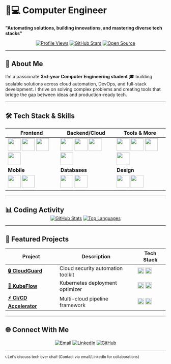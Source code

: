 # 👨💻 Computer Engineer  
**"Automating solutions, building innovations, and mastering diverse tech stacks"**

<div align="center">
  
[![Profile Views](https://komarev.com/ghpvc/?username=rupesh3433&style=for-the-badge&color=7B1FA2&label=PROFILE+VIEWS)](https://github.com/rupesh3433)
[![GitHub Stars](https://img.shields.io/badge/STARS-100-7B1FA2?style=for-the-badge&logo=github&logoColor=white)](https://github.com/rupesh3433)
[![Open Source](https://img.shields.io/badge/OPEN%20SOURCE-❤-7B1FA2?style=for-the-badge)](https://github.com/rupesh3433)

</div>

---

## 🚀 About Me
I’m a passionate **3rd-year Computer Engineering student** 🎓 building scalable solutions across cloud automation, DevOps, and full-stack development. I thrive on solving complex problems and creating tools that bridge the gap between ideas and production-ready tech.

---

## 🛠 Tech Stack & Skills

<div align="center">

| **Frontend** | **Backend/Cloud** | **Tools & More** |
|--------------|-------------------|------------------|
| <img src="https://cdn.jsdelivr.net/gh/devicons/devicon/icons/react/react-original.svg" width="40" height="40"/> <img src="https://cdn.jsdelivr.net/gh/devicons/devicon/icons/html5/html5-original.svg" width="40" height="40"/> <img src="https://cdn.jsdelivr.net/gh/devicons/devicon/icons/css3/css3-original.svg" width="40" height="40"/> <img src="https://cdn.jsdelivr.net/gh/devicons/devicon/icons/flutter/flutter-original.svg" width="40" height="40"/> | <img src="https://cdn.jsdelivr.net/gh/devicons/devicon/icons/nodejs/nodejs-original.svg" width="40" height="40"/> <img src="https://cdn.jsdelivr.net/gh/devicons/devicon/icons/python/python-original.svg" width="40" height="40"/> <img src="https://cdn.jsdelivr.net/gh/devicons/devicon/icons/aws/aws-original.svg" width="40" height="40"/> <img src="https://cdn.jsdelivr.net/gh/devicons/devicon/icons/azure/azure-original.svg" width="40" height="40"/> | <img src="https://cdn.jsdelivr.net/gh/devicons/devicon/icons/docker/docker-original.svg" width="40" height="40"/> <img src="https://cdn.jsdelivr.net/gh/devicons/devicon/icons/kubernetes/kubernetes-plain.svg" width="40" height="40"/> <img src="https://cdn.jsdelivr.net/gh/devicons/devicon/icons/git/git-original.svg" width="40" height="40"/> <img src="https://cdn.jsdelivr.net/gh/devicons/devicon/icons/terraform/terraform-original.svg" width="40" height="40"/> |
| **Mobile** | **Databases** | **Design** |
| <img src="https://cdn.jsdelivr.net/gh/devicons/devicon/icons/android/android-original.svg" width="40" height="40"/> <img src="https://cdn.jsdelivr.net/gh/devicons/devicon/icons/swift/swift-original.svg" width="40" height="40"/> | <img src="https://cdn.jsdelivr.net/gh/devicons/devicon/icons/mongodb/mongodb-original.svg" width="40" height="40"/> <img src="https://cdn.jsdelivr.net/gh/devicons/devicon/icons/mysql/mysql-original.svg" width="40" height="40"/> | <img src="https://cdn.jsdelivr.net/gh/devicons/devicon/icons/figma/figma-original.svg" width="40" height="40"/> <img src="https://cdn.jsdelivr.net/gh/devicons/devicon/icons/sass/sass-original.svg" width="40" height="40"/> |

</div>

---

## 📊 Coding Activity

<div align="center" style="margin-top: -20px">
  
[![GitHub Stats](https://github-readme-stats.vercel.app/api?username=rupesh3433&show_icons=true&theme=radical&hide_title=true&include_all_commits=true&count_private=true)](https://github.com/rupesh3433)
[![Top Languages](https://github-readme-stats.vercel.app/api/top-langs/?username=rupesh3433&layout=compact&theme=radical&hide=roff)](https://github.com/rupesh3433)

</div>

---

## 🚀 Featured Projects

<div align="center">
  
| Project | Description | Tech Stack |
|---------|-------------|------------|
| [**🔒 CloudGuard**](https://github.com/rupesh3433/CloudGuard) | Cloud security automation toolkit | <img src="https://img.shields.io/badge/-AWS-FF9900?logo=amazonaws" height="20"/> <img src="https://img.shields.io/badge/-Azure-0089D6?logo=microsoft-azure" height="20"/> |
| [**🚀 KubeFlow**](https://github.com/rupesh3433/KubeFlow) | Kubernetes deployment optimizer | <img src="https://img.shields.io/badge/-K8s-326CE5?logo=kubernetes" height="20"/> <img src="https://img.shields.io/badge/-Helm-0F1689?logo=helm" height="20"/> |
| [**⚡ CI/CD Accelerator**](https://github.com/rupesh3433/CI-CD-Accelerator) | Multi-cloud pipeline framework | <img src="https://img.shields.io/badge/-Terraform-7B42BC?logo=terraform" height="20"/> <img src="https://img.shields.io/badge/-GitHub_Actions-2088FF?logo=github-actions" height="20"/> |

</div>

---

## 🌐 Connect With Me

<div align="center" style="margin-top: 20px">

[![Email](https://img.shields.io/badge/📧_Email-Documentation-7B1FA2?style=for-the-badge&logo=gmail&logoColor=white)](mailto:rupesh.poudel22@pccoepune.org)
[![LinkedIn](https://img.shields.io/badge/👔_LinkedIn-Connect-0077B5?style=for-the-badge&logo=linkedin&logoColor=white)](https://linkedin.com/in/rupesh-poudel-1745a7249)
[![GitHub](https://img.shields.io/badge/💻_GitHub-Explore-181717?style=for-the-badge&logo=github&logoColor=white)](https://github.com/rupesh3433)

</div>

---

<sub>📞 Let's discuss tech over chai! (Contact via email/LinkedIn for collaborations)</sub>

